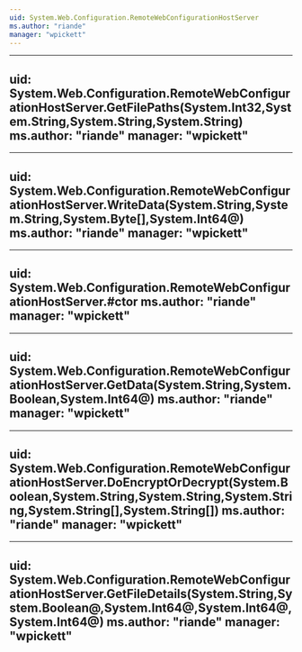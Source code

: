 ```yaml
---
uid: System.Web.Configuration.RemoteWebConfigurationHostServer
ms.author: "riande"
manager: "wpickett"
---
```


---
uid: System.Web.Configuration.RemoteWebConfigurationHostServer.GetFilePaths(System.Int32,System.String,System.String,System.String)
ms.author: "riande"
manager: "wpickett"
---

---
uid: System.Web.Configuration.RemoteWebConfigurationHostServer.WriteData(System.String,System.String,System.Byte[],System.Int64@)
ms.author: "riande"
manager: "wpickett"
---

---
uid: System.Web.Configuration.RemoteWebConfigurationHostServer.#ctor
ms.author: "riande"
manager: "wpickett"
---

---
uid: System.Web.Configuration.RemoteWebConfigurationHostServer.GetData(System.String,System.Boolean,System.Int64@)
ms.author: "riande"
manager: "wpickett"
---

---
uid: System.Web.Configuration.RemoteWebConfigurationHostServer.DoEncryptOrDecrypt(System.Boolean,System.String,System.String,System.String,System.String[],System.String[])
ms.author: "riande"
manager: "wpickett"
---

---
uid: System.Web.Configuration.RemoteWebConfigurationHostServer.GetFileDetails(System.String,System.Boolean@,System.Int64@,System.Int64@,System.Int64@)
ms.author: "riande"
manager: "wpickett"
---
